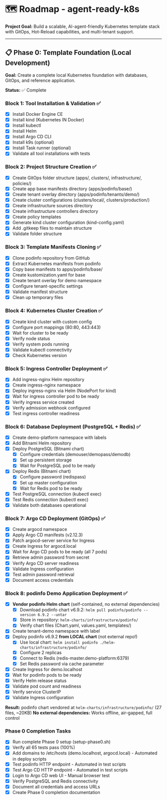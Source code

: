 # 🗺️ Roadmap - agent-ready-k8s

**Project Goal:** Build a scalable, AI-agent-friendly Kubernetes template stack with GitOps, Hot-Reload capabilities, and multi-tenant support.

---

## 📋 Phase 0: Template Foundation (Local Development)

**Goal:** Create a complete local Kubernetes foundation with databases, GitOps, and reference application.

**Status:** ✅ Complete

### Block 1: Tool Installation & Validation ✅
- [x] Install Docker Engine CE
- [x] Install kind (Kubernetes IN Docker)
- [x] Install kubectl
- [x] Install Helm
- [x] Install Argo CD CLI
- [x] Install k9s (optional)
- [x] Install Task runner (optional)
- [x] Validate all tool installations with tests

### Block 2: Project Structure Creation ✅
- [x] Create GitOps folder structure (apps/, clusters/, infrastructure/, policies/)
- [x] Create app base manifests directory (apps/podinfo/base/)
- [x] Create tenant overlay directory (apps/podinfo/tenants/demo/)
- [x] Create cluster configurations (clusters/local/, clusters/production/)
- [x] Create infrastructure sources directory
- [x] Create infrastructure controllers directory
- [x] Create policy templates
- [x] Generate kind cluster configuration (kind-config.yaml)
- [x] Add .gitkeep files to maintain structure
- [x] Validate folder structure

### Block 3: Template Manifests Cloning ✅
- [x] Clone podinfo repository from GitHub
- [x] Extract Kubernetes manifests from podinfo
- [x] Copy base manifests to apps/podinfo/base/
- [x] Create kustomization.yaml for base
- [x] Create tenant overlay for demo namespace
- [x] Configure tenant-specific settings
- [x] Validate manifest structure
- [x] Clean up temporary files

### Block 4: Kubernetes Cluster Creation ✅
- [x] Create kind cluster with custom config
- [x] Configure port mappings (80:80, 443:443)
- [x] Wait for cluster to be ready
- [x] Verify node status
- [x] Verify system pods running
- [x] Validate kubectl connectivity
- [x] Check Kubernetes version

### Block 5: Ingress Controller Deployment ✅
- [x] Add ingress-nginx Helm repository
- [x] Create ingress-nginx namespace
- [x] Deploy ingress-nginx via Helm (NodePort for kind)
- [x] Wait for ingress controller pod to be ready
- [x] Verify ingress service created
- [x] Verify admission webhook configured
- [x] Test ingress controller readiness

### Block 6: Database Deployment (PostgreSQL + Redis) ✅
- [x] Create demo-platform namespace with labels
- [x] Add Bitnami Helm repository
- [x] Deploy PostgreSQL (Bitnami chart)
  - [x] Configure credentials (demouser/demopass/demodb)
  - [x] Set up persistent storage
  - [x] Wait for PostgreSQL pod to be ready
- [x] Deploy Redis (Bitnami chart)
  - [x] Configure password (redispass)
  - [x] Set up master configuration
  - [x] Wait for Redis pod to be ready
- [x] Test PostgreSQL connection (kubectl exec)
- [x] Test Redis connection (kubectl exec)
- [x] Validate both databases operational

### Block 7: Argo CD Deployment (GitOps) ✅
- [x] Create argocd namespace
- [x] Apply Argo CD manifests (v2.12.3)
- [x] Patch argocd-server service for Ingress
- [x] Create Ingress for argocd.local
- [x] Wait for Argo CD pods to be ready (all 7 pods)
- [x] Retrieve admin password from secret
- [x] Verify Argo CD server readiness
- [x] Validate Ingress configuration
- [x] Test admin password retrieval
- [x] Document access credentials

### Block 8: podinfo Demo Application Deployment ✅
- [x] **Vendor podinfo Helm chart** (self-contained, no external dependencies)
  - [x] Download podinfo chart v6.9.2: `helm pull podinfo/podinfo --version 6.9.2 --untar`
  - [x] Store in repository: `helm-charts/infrastructure/podinfo/`
  - [x] Verify chart files (Chart.yaml, values.yaml, templates/)
- [x] Create tenant-demo namespace with label
- [x] Deploy podinfo v6.9.2 **from LOCAL chart** (not external repo!)
  - [x] Use local chart: `helm install podinfo ./helm-charts/infrastructure/podinfo/`
  - [x] Configure 2 replicas
  - [x] Connect to Redis (redis-master.demo-platform:6379)
  - [x] Set Redis password via cache parameter
- [x] Create Ingress for demo.localhost
- [x] Wait for podinfo pods to be ready
- [x] Verify Helm release status
- [x] Validate pod count and readiness
- [x] Verify service ClusterIP
- [x] Validate Ingress configuration

**Result:** podinfo chart vendored at `helm-charts/infrastructure/podinfo/` (27 files, ~20KB)
**No external dependencies:** Works offline, air-gapped, full control

### Phase 0 Completion Tasks
- [x] Run complete Phase 0 setup (setup-phase0.sh)
- [x] Verify all 65 tests pass (100%)
- [x] Add domains to /etc/hosts (demo.localhost, argocd.local) - Automated in deploy scripts
- [x] Test podinfo HTTP endpoint - Automated in test scripts
- [x] Test Argo CD HTTP endpoint - Automated in test scripts
- [x] Login to Argo CD web UI - Manual browser test
- [x] Verify PostgreSQL and Redis connectivity
- [x] Document all credentials and access URLs
- [x] Create Phase 0 completion documentation
